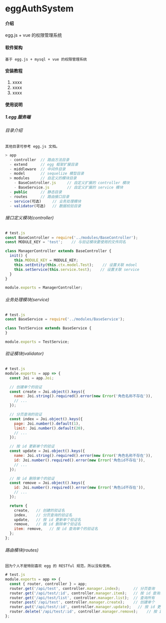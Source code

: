 # eggAuthSystem

#### 介绍

egg.js + vue 的权限管理系统

#### 软件架构

    基于 egg.js + mysql + vue 的权限管理系统

#### 安装教程

1.  xxxx
2.  xxxx
3.  xxxx

#### 使用说明

##### 1.egg 服务端

###### 目录介绍

    其他目录可参考 egg.js 文档。

```javascript
> app
  - controller  // 路由方法目录
  - extend      // egg 框架扩展目录
  - middleware  // 中间件目录
  - model       // sequelize 模型目录
  > modules     // 自定义的模块目录
    - BaseController.js     // 自定义扩展的 controller 模块
    - BaseService.js        // 自定义扩展的 service 模块
  - public      // 静态目录
  - routes      // 路由接口目录
  - service(可选)     // 业务处理模块
  - validator(可选)   // 数据校验目录
```

###### 接口定义模块(controller)

```javascript
# test.js
const BaseController = require('../modules/BaseController');
const MODULE_KEY = 'test';    // 与验证模块要使用的文件同名

class ManagerController extends BaseController {
  init() {
    this.MODULE_KEY = MODULE_KEY;
    this.setEntity(this.ctx.model.Test);    // 设置关联 mdoel
    this.setService(this.service.test);    // 设置关联 service
  }
}

module.exports = ManagerController;
```

###### 业务处理模块(service)

```javascript
# test.js
const BaseService = require('../modules/BaseService');

class TestService extends BaseService {
}

module.exports = TestService;
```

###### 验证模块(validator)

```javascript
# test.js
module.exports = app => {
  const Joi = app.Joi;

  // 创建单个的验证
  const create = Joi.object().keys({
    name: Joi.string().required().error(new Error('角色名称不存在')),
    // ...
  });

  // 分页查询的验证
  const index = Joi.object().keys({
    page: Joi.number().default(1),
    limit: Joi.number().default(20),
    // ...
  });

  // 按 id 更新单个的验证
  const update = Joi.object().keys({
    name: Joi.string().required().error(new Error('角色名称不存在')),
    id: Joi.number().required().error(new Error('角色id不存在')),
    // ...
  });

  // 按 id 删除单个的验证
  const remove = Joi.object().keys({
    id: Joi.number().required().error(new Error('角色id不存在')),
    // ...
  });

  return {
    create,   // 创建的验证名
    index,    // 分页查询的验证名
    update,   // 按 id 更新单个验证名
    remove,   // 按 id 删除单个验证名
    item: remove,   // 按 id 查询单个的验证名
  };
};
```

###### 路由模块(routes)

    因为个人不是特别喜欢 egg 的 RESTful 规范，所以没有使用。

```javascript
# test.js
module.exports = app => {
  const { router, controller } = app;
  router.get('/api/test', controller.manager.index);      // 分页查询
  router.get('/api/test/:id', controller.manager.item);   // 按 id 查询单个
  router.get('/api/test/list', controller.manager.list);  // 查询所有
  router.post('/api/test', controller.manager.create);    // 创建单个
  router.put('/api/test/:id', controller.manager.update);   // 按 id 更新单个
  router.delete('/api/test/:id', controller.manager.remove);    // 按 id 删除单个
};

```

